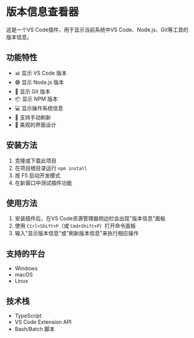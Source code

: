 # 版本信息查看器

这是一个VS Code插件，用于显示当前系统中VS Code、Node.js、Git等工具的版本信息。

## 功能特性

- 📊 显示 VS Code 版本
- 🟢 显示 Node.js 版本
- 📁 显示 Git 版本
- 📦 显示 NPM 版本
- 💻 显示操作系统信息
- 🔄 支持手动刷新
- 🎨 美观的界面设计

## 安装方法

1. 克隆或下载此项目
2. 在项目根目录运行 `npm install`
3. 按 F5 启动开发模式
4. 在新窗口中测试插件功能

## 使用方法

1. 安装插件后，在VS Code资源管理器侧边栏会出现"版本信息"面板
2. 使用 `Ctrl+Shift+P`（或 `Cmd+Shift+P`）打开命令面板
3. 输入"显示版本信息"或"刷新版本信息"来执行相应操作

## 支持的平台

- Windows
- macOS
- Linux

## 技术栈

- TypeScript
- VS Code Extension API
- Bash/Batch 脚本
<!-- 
UI
![alt text](image.png)
切换成功
![alt text](image-1.png)
![alt text](image-2.png) -->